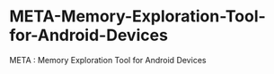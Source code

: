 # META-Memory-Exploration-Tool-for-Android-Devices
META : Memory Exploration Tool for Android Devices
